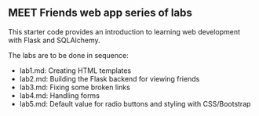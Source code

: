 MEET Friends web app series of labs
-----------------------------------

This starter code provides an introduction to learning web development with Flask and SQLAlchemy.

The labs are to be done in sequence:
- lab1.md: Creating HTML templates
- lab2.md: Building the Flask backend for viewing friends
- lab3.md: Fixing some broken links
- lab4.md: Handling forms
- lab5.md: Default value for radio buttons and styling with CSS/Bootstrap
